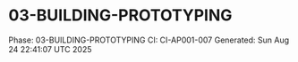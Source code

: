 # 03-BUILDING-PROTOTYPING
Phase: 03-BUILDING-PROTOTYPING
CI: CI-AP001-007
Generated: Sun Aug 24 22:41:07 UTC 2025
